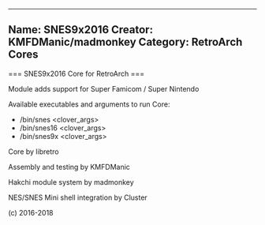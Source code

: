 -----------------------
Name: SNES9x2016 
Creator: KMFDManic/madmonkey
Category: RetroArch Cores
-----------------------
=== SNES9x2016 Core for RetroArch ===

Module adds support for Super Famicom / Super Nintendo

Available executables and arguments to run Core:
- /bin/snes <rom> <clover_args>
- /bin/snes16 <rom> <clover_args>
- /bin/snes9x <rom> <clover_args>

Core by libretro

Assembly and testing by KMFDManic

Hakchi module system by madmonkey

NES/SNES Mini shell integration by Cluster

(c) 2016-2018
